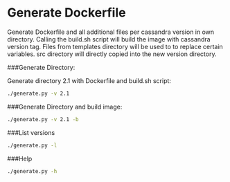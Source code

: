 Generate Dockerfile
===================

Generate Dockerfile and all additional files per cassandra version in own directory. Calling the build.sh script will build the image with cassandra version tag. Files from templates directory will be used to to replace certain variables. src directory will directly copied into the new version directory.

###Generate Directory:

Generate directory 2.1 with Dockerfile and build.sh script:

```bash
./generate.py -v 2.1
```

###Generate Directory and build image:

```bash
./generate.py -v 2.1 -b
```

###List versions

```bash
./generate.py -l
```

###Help

```bash
./generate.py -h
```
